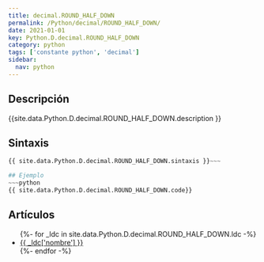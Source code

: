 ```yaml
---
title: decimal.ROUND_HALF_DOWN
permalink: /Python/decimal/ROUND_HALF_DOWN/
date: 2021-01-01
key: Python.D.decimal.ROUND_HALF_DOWN
category: python
tags: ['constante python', 'decimal']
sidebar: 
  nav: python
---
```


## Descripción
{{site.data.Python.D.decimal.ROUND_HALF_DOWN.description }}

## Sintaxis
~~~python
{{ site.data.Python.D.decimal.ROUND_HALF_DOWN.sintaxis }}~~~

## Ejemplo
~~~python
{{ site.data.Python.D.decimal.ROUND_HALF_DOWN.code}}
~~~

## Artículos
<ul>
{%- for _ldc in site.data.Python.D.decimal.ROUND_HALF_DOWN.ldc -%}
   <li>
       <a href="{{_ldc['url'] }}">{{ _ldc['nombre'] }}</a>
   </li>
{%- endfor -%}
</ul>
